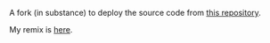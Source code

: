 A fork (in substance) to deploy the source code from [this repository](https://github.com/healeycodes/random-mdn-page).

My remix is [here](https://github.com/3willows/random-html-attribute).